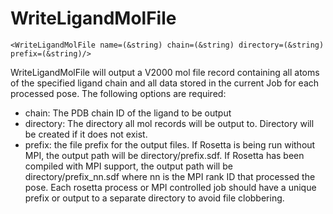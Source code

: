 # WriteLigandMolFile

```
<WriteLigandMolFile name=(&string) chain=(&string) directory=(&string) prefix=(&string)/>
```

WriteLigandMolFile will output a V2000 mol file record containing all atoms of the specified ligand chain and all data stored in the current Job for each processed pose. The following options are required:

-   chain: The PDB chain ID of the ligand to be output
-   directory: The directory all mol records will be output to. Directory will be created if it does not exist.
-   prefix: the file prefix for the output files. If Rosetta is being run without MPI, the output path will be directory/prefix.sdf. If Rosetta has been compiled with MPI support, the output path will be directory/prefix\_nn.sdf where nn is the MPI rank ID that processed the pose. Each rosetta process or MPI controlled job should have a unique prefix or output to a separate directory to avoid file clobbering.


